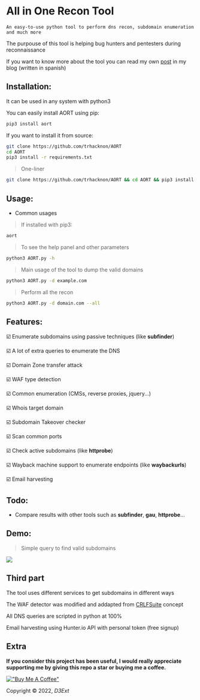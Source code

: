 # All in One Recon Tool

`An easy-to-use python tool to perform dns recon, subdomain enumeration and much more`

The purpouse of this tool is helping bug hunters and pentesters during reconnaissance

If you want to know more about the tool you can read my own [post](https://d3ext.github.io/aort) in my blog (written in spanish) 

## Installation:
It can be used in any system with python3

You can easily install AORT using pip:

```sh
pip3 install aort
```

If you want to install it from source:
```sh
git clone https://github.com/trhacknon/AORT
cd AORT
pip3 install -r requirements.txt
```

> One-liner
```sh
git clone https://github.com/trhacknon/AORT && cd AORT && pip3 install -r requirements.txt && python3 AORT.py
```

## Usage:

- Common usages

> If installed with pip3:
```sh
aort
```

> To see the help panel and other parameters
```sh
python3 AORT.py -h
```

> Main usage of the tool to dump the valid domains
```sh
python3 AORT.py -d example.com
```

> Perform all the recon
```sh
python3 AORT.py -d domain.com --all
```
## Features:

:ballot_box_with_check: Enumerate subdomains using passive techniques (like **subfinder**)

:ballot_box_with_check: A lot of extra queries to enumerate the DNS

:ballot_box_with_check: Domain Zone transfer attack

:ballot_box_with_check: WAF type detection

:ballot_box_with_check: Common enumeration (CMSs, reverse proxies, jquery...)

:ballot_box_with_check: Whois target domain

:ballot_box_with_check: Subdomain Takeover checker

:ballot_box_with_check: Scan common ports

:ballot_box_with_check: Check active subdomains (like **httprobe**)

:ballot_box_with_check: Wayback machine support to enumerate endpoints (like **waybackurls**)

:ballot_box_with_check: Email harvesting

## Todo:

- Compare results with other tools such as **subfinder**, **gau**, **httprobe**...

## Demo:

> Simple query to find valid subdomains
<img src="https://raw.githubusercontent.com/trhacknon/AORT/main/demo.png">

## Third part

The tool uses different services to get subdomains in different ways

The WAF detector was modified and addapted from [CRLFSuite](https://github.com/Nefcore/CRLFsuite) concept

All DNS queries are scripted in python at 100%

Email harvesting using Hunter.io API with personal token (free signup)

## Extra

**If you consider this project has been useful, I would really appreciate supporting me by giving this repo a star or buying me a coffee.**

[!["Buy Me A Coffee"](https://www.buymeacoffee.com/assets/img/custom_images/orange_img.png)](https://www.buymeacoffee.com/d3ext)

Copyright © 2022, *D3Ext*
